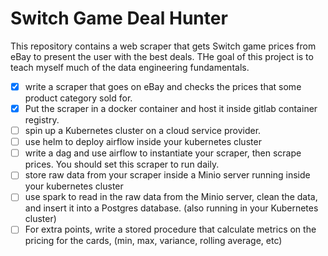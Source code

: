 # Switch Game Deal Hunter 
 This repository contains a web scraper that gets Switch game prices from eBay to present the user with the best deals. THe goal of this project is to teach myself much of the data engineering fundamentals.  

- [x] write a scraper that goes on eBay and checks the prices that some product category sold for.
- [x] Put the scraper in a docker container and host it inside gitlab container registry.
- [ ] spin up a Kubernetes cluster on a cloud service provider. 
- [ ] use helm to deploy airflow inside your kubernetes cluster
- [ ] write a dag and use airflow to instantiate your scraper, then scrape prices. You should set this scraper to run daily.
- [ ] store raw data from your scraper inside a Minio server running inside your kubernetes cluster
- [ ] use spark to read in the raw data from the Minio server, clean the data, and insert it into a Postgres database. (also running in your Kubernetes cluster)
- [ ] For extra points, write a stored procedure that calculate metrics on the pricing for the cards, (min, max, variance, rolling average, etc)
